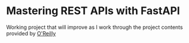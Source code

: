 # Mastering REST APIs with FastAPI

Working project that will improve as I work through the project contents provided by
[O'Reilly](https://learning.oreilly.com/course/mastering-rest-apis/9781835464694/)